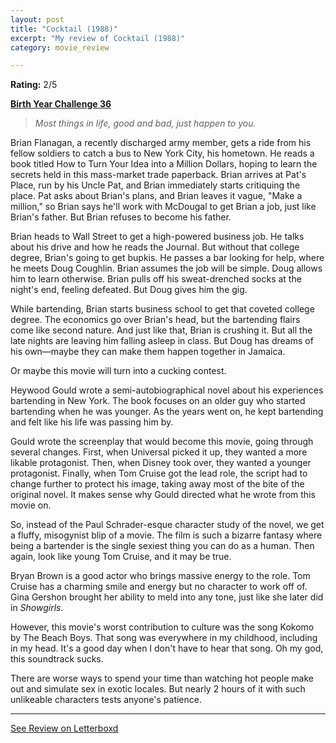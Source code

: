 ```yaml
---
layout: post
title: "Cocktail (1988)"
excerpt: "My review of Cocktail (1988)"
category: movie_review

---
```


**Rating:** 2/5

<b><a href="https://boxd.it/sWI7Y">Birth Year Challenge 36</a></b>

<blockquote><i>Most things in life, good and bad, just happen to you.</i></blockquote>

Brian Flanagan, a recently discharged army member, gets a ride from his fellow soldiers to catch a bus to New York City, his hometown. He reads a book titled How to Turn Your Idea into a Million Dollars, hoping to learn the secrets held in this mass-market trade paperback. Brian arrives at Pat's Place, run by his Uncle Pat, and Brian immediately starts critiquing the place. Pat asks about Brian's plans, and Brian leaves it vague, "Make a million," so Brian says he'll work with McDougal to get Brian a job, just like Brian's father. But Brian refuses to become his father.

Brian heads to Wall Street to get a high-powered business job. He talks about his drive and how he reads the Journal. But without that college degree, Brian's going to get bupkis. He passes a bar looking for help, where he meets Doug Coughlin. Brian assumes the job will be simple. Doug allows him to learn otherwise. Brian pulls off his sweat-drenched socks at the night's end, feeling defeated. But Doug gives him the gig.

While bartending, Brian starts business school to get that coveted college degree. The economics go over Brian's head, but the bartending flairs come like second nature. And just like that, Brian is crushing it. But all the late nights are leaving him falling asleep in class. But Doug has dreams of his own—maybe they can make them happen together in Jamaica.

Or maybe this movie will turn into a cucking contest.

Heywood Gould wrote a semi-autobiographical novel about his experiences bartending in New York. The book focuses on an older guy who started bartending when he was younger. As the years went on, he kept bartending and felt like his life was passing him by.

Gould wrote the screenplay that would become this movie, going through several changes. First, when Universal picked it up, they wanted a more likable protagonist. Then, when Disney took over, they wanted a younger protagonist. Finally, when Tom Cruise got the lead role, the script had to change further to protect his image, taking away most of the bite of the original novel. It makes sense why Gould directed what he wrote from this movie on.

 So, instead of the Paul Schrader-esque character study of the novel, we get a fluffy, misogynist blip of a movie. The film is such a bizarre fantasy where being a bartender is the single sexiest thing you can do as a human. Then again, look like young Tom Cruise, and it may be true.

Bryan Brown is a good actor who brings massive energy to the role. Tom Cruise has a charming smile and energy but no character to work off of. Gina Gershon brought her ability to meld into any tone, just like she later did in <i>Showgirls</i>.

However, this movie's worst contribution to culture was the song Kokomo by The Beach Boys. That song was everywhere in my childhood, including in my head. It's a good day when I don't have to hear that song. Oh my god, this soundtrack sucks.

There are worse ways to spend your time than watching hot people make out and simulate sex in exotic locales. But nearly 2 hours of it with such unlikeable characters tests anyone's patience.

<hr>

[See Review on Letterboxd](https://boxd.it/8WA0Y9)
